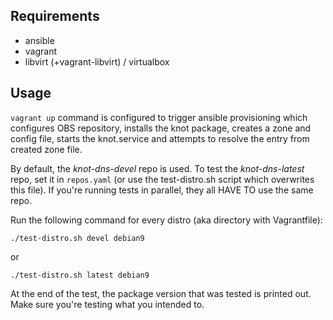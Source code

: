Requirements
------------

- ansible
- vagrant
- libvirt (+vagrant-libvirt) / virtualbox

Usage
-----

`vagrant up` command is configured to trigger ansible provisioning
which configures OBS repository, installs the knot package, creates
a zone and config file, starts the knot.service and attempts to
resolve the entry from created zone file.

By default, the *knot-dns-devel* repo is used. To test the
*knot-dns-latest* repo, set it in `repos.yaml` (or use the
test-distro.sh script which overwrites this file). If you're running
tests in parallel, they all HAVE TO use the same repo.

Run the following command for every distro (aka directory with
Vagrantfile):

```
./test-distro.sh devel debian9
```

or

```
./test-distro.sh latest debian9
```

At the end of the test, the package version that was tested is
printed out. Make sure you're testing what you intended to.
